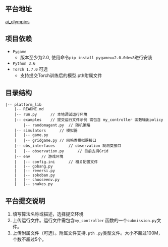 ## 平台地址
[ai_olympics](http://39.102.68.22/)

## 项目依赖

- `Pygame`
  - 版本至少为2.0, 使用命令`pip install pygame==2.0.0dev8`进行安装
- `Python 3.6`
- `Torch 1.7.0` 可选
  - 支持提交Torch训练后的模型.pth附属文件

## 目录结构

```
|-- platform_lib
	|-- README.md
	|-- run.py		// 本地调试运行环境
	|-- examples	// 提交运行文件示例	需包含 my_controller 函数输出policy
	    |-- randomagent.py  // 随机策略
	|-- simulators		// 模拟器
	|	|-- game.py
	|	|-- gridgame.py // 网格类模拟器接口
	|-- obs_interfaces		// observation 观测类接口
	|	|-- observation.py		// 目前支持Grid
	|-- env		// 游戏环境 
	|	|-- config.ini		// 相关配置文件
	|	|-- gobang.py
	|	|-- reversi.py
	|	|-- sokoban.py
	|	|-- chooseenv.py 
	|	|-- snakes.py
```

## 平台提交说明
1. 填写算法名称或描述，选择提交环境
2. 上传运行文件。运行文件需包含`my_controller` 函数的一个`submission.py`文件。
3. 上传附属文件（可选）。附属文件支持`.pth` `.py`类型文件。大小不超过100M，个数不超过5个。 
